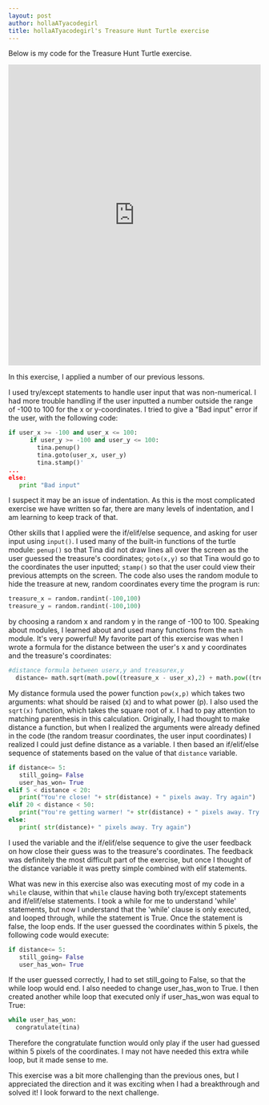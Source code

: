 ```yaml
---
layout: post
author: hollaATyacodegirl
title: hollaATyacodegirl's Treasure Hunt Turtle exercise
---
```


Below is my code for the Treasure Hunt Turtle exercise.

<iframe src="https://trinket.io/embed/python/1bc2f1bb5e?start=result" width="100%" height="600" frameborder="0" marginwidth="0" marginheight="0" allowfullscreen></iframe>

In this exercise, I applied a number of our previous lessons. 

I used try/except statements to handle user input that was non-numerical. I had more trouble handling if the user inputted a number outside 
the range of -100 to 100 for the x or y-coordinates. I tried to give a "Bad input" error if the user, with the following code:

```python
if user_x >= -100 and user_x <= 100:
      if user_y >= -100 and user_y <= 100:
        tina.penup()
        tina.goto(user_x, user_y)
        tina.stamp()'
...
else:
   print "Bad input"
```
I suspect it may be an issue of indentation. As this is the most complicated exercise we have written so far, there are many levels of 
indentation, and I am learning to keep track of that. 

Other skills that I applied were the if/elif/else sequence, and asking for user input using `input()`. I used many of the built-in functions
of the turtle module: `penup()` so that Tina did not draw lines all over the screen as the user guessed the treasure's coordinates; 
`goto(x,y)` so that Tina would go to the coordinates the user inputted; `stamp()` so that the user could view their previous attempts on the screen.
The code also uses the random module to hide the treasure at new, random coordinates every time the program is run:
```python
treasure_x = random.randint(-100,100)
treasure_y = random.randint(-100,100)
```
by choosing a random x and random y in the range of -100 to 100.
Speaking about modules, I learned about and used many functions from the `math` module. It's very powerful! My favorite part of this exercise 
was when I wrote a formula for the distance between the user's x and y coordinates and the treasure's coordinates:
```python
#distance formula between userx,y and treasurex,y
  distance= math.sqrt(math.pow((treasure_x - user_x),2) + math.pow((treasure_y - user_y),2))
```
My distance formula used the power function `pow(x,p)` which takes two arguments: what should be raised (x) and to what power (p). I also 
used the `sqrt(x)` function, which takes the square root of x. I had to pay attention to matching parenthesis in this calculation. Originally,
I had thought to make distance a function, but when I realized the arguments were already defined in the code (the random treasur coordinates,
the user input coordinates) I realized I could just define distance as a variable. I then based an if/elif/else sequence of statements based
on the value of that `distance` variable.
```python
if distance<= 5:
   still_going= False
   user_has_won= True 
elif 5 < distance < 20:
   print("You're close! "+ str(distance) + " pixels away. Try again")
elif 20 < distance < 50:
   print("You're getting warmer! "+ str(distance) + " pixels away. Try again")
else: 
   print( str(distance)+ " pixels away. Try again")
```
I used the variable and the if/elif/else sequence to give the user feedback on how close their guess was to the treasure's coordinates. The
feedback was definitely the most difficult part of the exercise, but once I thought of the distance variable it was pretty simple combined
with elif statements.

What was new in this exercise also was executing most of my code in a `while` clause, within that `while` clause having both try/except 
statements and if/elif/else statements. I took a while for me to understand 'while' statements, but now I understand that the 'while'
clause is only executed, and looped through, while the statement is True. Once the statement is false, the loop ends.
If the user guessed the coordinates within 5 pixels, the following code would execute:
```python
if distance<= 5:
   still_going= False
   user_has_won= True 
```
If the user guessed correctly, I had to set still_going to False, so that the while loop would end. I also needed to change user_has_won
to True. I then created another while loop that executed only if user_has_won was equal to True:
```python
while user_has_won:
  congratulate(tina)
```
Therefore the congratulate function would only play if the user had guessed within 5 pixels of the coordinates. I may not have needed this extra
while loop, but it made sense to me. 

This exercise was a bit more challenging than the previous ones, but I appreciated the direction and it was exciting when I had a breakthrough
and solved it! I look forward to the next challenge.
